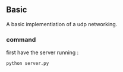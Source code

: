 ## Basic

A basic implementiation of a udp networking.

### command

first have the server running :

```python
python server.py
```